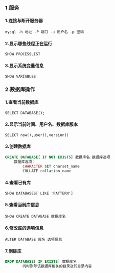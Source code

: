 ### 1.服务

#### 1.连接与断开服务器 

`mysql -h 地址 -P 端口 -u 用户名 -p 密码`

#### 2.显示哪些线程正在运行

`SHOW PROCESSLIST`  

#### 3.显示系统变量信息

`SHOW VARIABLES` 

### 2.数据库操作

#### 1.查看当前数据库

`SELECT DATABASE();`

#### 2.显示当前时间、用户名、数据库版本

`SELECT now(),user(),version()`

#### 3.创建数据库

```sql
CREATE DATABASE[ IF NOT EXISTS] 数据库名 数据库选项
    数据库选项：
        CHARACTER SET charset_name
        COLLATE collation_name
```

#### 4.查看已有库

`SHOW DATABASES[ LIKE 'PATTERN']`

#### 5.查看当前库信息

`SHOW CREATE DATABASE 数据库名`

#### 6.修改库的选项信息

`ALTER DATABASE 库名 选项信息`

#### 7.删除库

```sql
DROP DATABASE[ IF EXISTS] 数据库名
        同时删除该数据库相关的目录及其目录内容
```





























